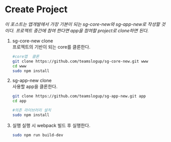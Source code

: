 # Create Project

_이 포스트는 앱개발에서 가장 기본이 되는 sg-core-new와 sg-app-new로 작성할 것이다.
프로젝트 중간에 참여 한다면 app을 참여할 project로 clone하면 된다._

1. sg-core-new clone  
	프로젝트의 기반이 되는 core를 클론한다.
	
	```bash
	#core앱  클론
	git clone https://github.com/teamslogup/sg-core-new.git www
	cd www
	sudo npm install
	```

2. sg-app-new clone  
	사용할 app을 클론한다.
	
	```bash
	git clone https://github.com/teamslogup/sg-app-new.git app
	cd app
	
	#의존 라이브러리 설치
	sudo npm install
	```
	
3. 실행
	실행 시 webpack 빌드 후 실행한다.
	
	```bash
	sudo npm run build-dev
	```
	
